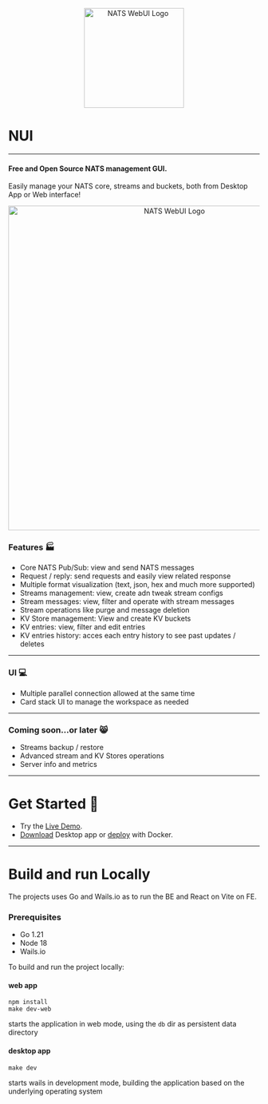 <p align="center">
  <img width=200px src=https://github.com/nats-nui/nui/assets/22039194/626b87c8-66ba-433c-8785-dc934b61cbe2" alt="NATS WebUI Logo"/> 
</p>

# NUI 
---
#### Free and Open Source NATS management GUI. 
Easily manage your NATS core, streams and buckets, both from Desktop App or Web interface!

<p align="center">
  <img width=650px src="https://github.com/nats-nui/nui/assets/22039194/9a0221e4-b63c-4964-ad89-1fd6d9d54424" alt="NATS WebUI Logo"/> 
</p>



### Features :factory:

- Core NATS Pub/Sub: view and send NATS messages
- Request / reply: send requests and easily view related response
- Multiple format visualization (text, json, hex and much more supported)
- Streams management: view, create adn tweak stream configs
- Stream messages: view, filter and operate with stream messages
- Stream operations like purge and message deletion
- KV Store management: View and create KV buckets
- KV entries: view, filter and edit entries
- KV entries history: acces each entry history to see past updates / deletes
---
### UI :computer:

- Multiple parallel connection allowed at the same time
- Card stack UI to manage the workspace as needed

---
### Coming soon...or later 😸

- Streams backup / restore
- Advanced stream and KV Stores operations
- Server info and metrics

---
# Get Started 🚀
- Try the [Live Demo](https://natsnui.app/demo/).
- [Download](https://natsnui.app/downloads/) Desktop app or [deploy](https://natsnui.app/downloads/#deploying-with-docker) with Docker.


---
# Build and run Locally
The projects uses Go and Wails.io as to run the BE and React on Vite on FE.

### Prerequisites
- Go 1.21
- Node 18
- Wails.io

To build and run the project locally:

#### web app
```
npm install
make dev-web
```
starts the application in web mode, using the `db` dir as persistent data directory

#### desktop app
```
make dev
```
starts wails in development mode, building the application based on the underlying operating system

